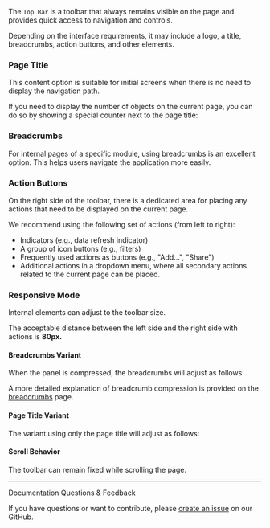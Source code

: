 The `Top Bar` is a toolbar that always remains visible on the page and provides quick access to navigation and controls.

<!-- example(top-bar-overview) -->

Depending on the interface requirements, it may include a logo, a title, breadcrumbs, action buttons, and other elements.

### Page Title

This content option is suitable for initial screens when there is no need to display the navigation path.

<!-- example(top-bar-overview) -->

If you need to display the number of objects on the current page, you can do so by showing a special counter next to the page title:

<!-- example(top-bar-title-counter) -->

### Breadcrumbs

For internal pages of a specific module, using breadcrumbs is an excellent option. This helps users navigate the application more easily.

<!-- example(top-bar-breadcrumbs) -->

### Action Buttons

On the right side of the toolbar, there is a dedicated area for placing any actions that need to be displayed on the current page.

We recommend using the following set of actions (from left to right):

-   Indicators (e.g., data refresh indicator)
-   A group of icon buttons (e.g., filters)
-   Frequently used actions as buttons (e.g., "Add...", "Share")
-   Additional actions in a dropdown menu, where all secondary actions related to the current page can be placed.

<!-- example(top-bar-actions) -->

### Responsive Mode

Internal elements can adjust to the toolbar size.

The acceptable distance between the left side and the right side with actions is **80px.**

#### Breadcrumbs Variant

When the panel is compressed, the breadcrumbs will adjust as follows:

<!-- example(top-bar-breadcrumbs-adaptive) -->

A more detailed explanation of breadcrumb compression is provided on the [breadcrumbs](https://koobiq.io/en/components/breadcrumbs/overview) page.

#### Page Title Variant

The variant using only the page title will adjust as follows:

<!-- example(top-bar-title-counter-adaptive) -->

#### Scroll Behavior

The toolbar can remain fixed while scrolling the page.

<!-- example(top-bar-overflow) -->

<hr />

<div class="kbq-callout kbq-callout_contrast">
<div class="kbq-callout__header">Documentation Questions & Feedback</div>
<div class="kbq-callout__content kbq-docs-element-last-child-margin-bottom-0">

If you have questions or want to contribute, please [create an issue](https://github.com/koobiq/angular-components/issues/new/choose) on our GitHub.

</div>
</div>
